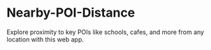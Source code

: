 # Nearby-POI-Distance
 Explore proximity to key POIs like schools, cafes, and more from any location with this web app.
